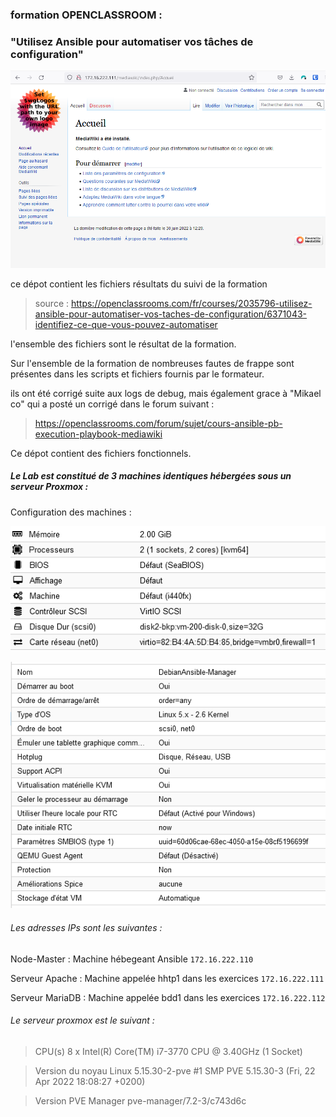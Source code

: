 ### formation OPENCLASSROOM : 
### "Utilisez Ansible pour automatiser vos tâches de configuration"


<p align="center">
<img src="/iMAGEs/Site.PNG">
</p>


ce dépot contient les fichiers résultats du suivi de la formation

> source : https://openclassrooms.com/fr/courses/2035796-utilisez-ansible-pour-automatiser-vos-taches-de-configuration/6371043-identifiez-ce-que-vous-pouvez-automatiser


l'ensemble des fichiers sont le résultat de la formation.

Sur l'ensemble de la formation de nombreuses fautes de frappe sont présentes dans les scripts et fichiers fournis par le formateur.

ils ont été corrigé suite aux logs de debug, mais également grace à "Mikael co" qui a posté un corrigé dans le forum suivant :
> https://openclassrooms.com/forum/sujet/cours-ansible-pb-execution-playbook-mediawiki

Ce dépot contient des fichiers fonctionnels.

##### Le Lab est constitué de 3 machines identiques hébergées sous un serveur Proxmox :

Configuration des machines :

<p align="center">
<img src="/iMAGEs/Materiel.PNG">
</p>

<p align="center">
<img src="/iMAGEs/Options.PNG">
</p>

###### Les adresses IPs sont les suivantes :

Node-Master : Machine hébegeant Ansible 
```172.16.222.110```

Serveur Apache : Machine appelée hhtp1 dans les exercices
```172.16.222.111```

Serveur MariaDB : Machine appelée bdd1 dans les exercices 
```172.16.222.112```

###### Le serveur proxmox est le suivant :

> CPU(s) 
> 8 x Intel(R) Core(TM) i7-3770 CPU @ 3.40GHz (1 Socket)

> Version du noyau
> Linux 5.15.30-2-pve #1 SMP PVE 5.15.30-3 (Fri, 22 Apr 2022 18:08:27 +0200)

> Version PVE Manager
> pve-manager/7.2-3/c743d6c